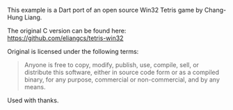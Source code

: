 This example is a Dart port of an open source Win32 Tetris game by
Chang-Hung Liang.

The original C version can be found here:
<https://github.com/eliangcs/tetris-win32>

Original is licensed under the following terms:

> Anyone is free to copy, modify, publish, use, compile, sell, or
> distribute this software, either in source code form or as a compiled
> binary, for any purpose, commercial or non-commercial, and by any
> means.

Used with thanks.
